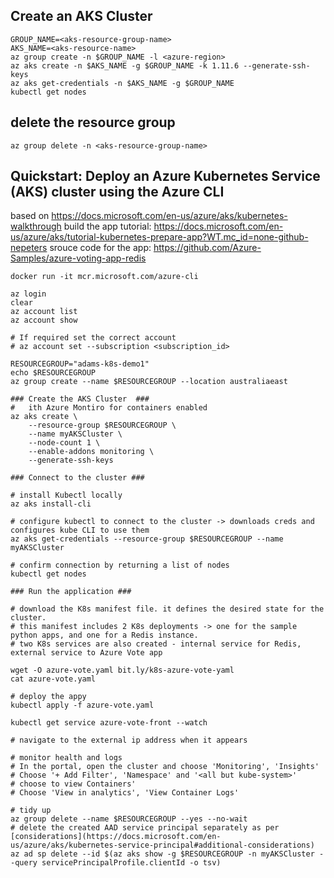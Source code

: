 
## Create an AKS Cluster
```
GROUP_NAME=<aks-resource-group-name>
AKS_NAME=<aks-resource-name>
az group create -n $GROUP_NAME -l <azure-region>
az aks create -n $AKS_NAME -g $GROUP_NAME -k 1.11.6 --generate-ssh-keys 
az aks get-credentials -n $AKS_NAME -g $GROUP_NAME
kubectl get nodes
```

## delete the resource group
```
az group delete -n <aks-resource-group-name>
```


## Quickstart: Deploy an Azure Kubernetes Service (AKS) cluster using the Azure CLI
based on https://docs.microsoft.com/en-us/azure/aks/kubernetes-walkthrough
build the app tutorial: https://docs.microsoft.com/en-us/azure/aks/tutorial-kubernetes-prepare-app?WT.mc_id=none-github-nepeters
srouce code for the app: https://github.com/Azure-Samples/azure-voting-app-redis


```
docker run -it mcr.microsoft.com/azure-cli

az login
clear
az account list
az account show

# If required set the correct account
# az account set --subscription <subscription_id> 

RESOURCEGROUP="adams-k8s-demo1"
echo $RESOURCEGROUP
az group create --name $RESOURCEGROUP --location australiaeast

### Create the AKS Cluster  ###
#   ith Azure Montiro for containers enabled
az aks create \
    --resource-group $RESOURCEGROUP \
    --name myAKSCluster \
    --node-count 1 \
    --enable-addons monitoring \
    --generate-ssh-keys

### Connect to the cluster ###

# install Kubectl locally
az aks install-cli

# configure kubectl to connect to the cluster -> downloads creds and configures kube CLI to use them
az aks get-credentials --resource-group $RESOURCEGROUP --name myAKSCluster

# confirm connection by returning a list of nodes
kubectl get nodes

### Run the application ###

# download the K8s manifest file. it defines the desired state for the cluster.
# this manifest includes 2 K8s deployments -> one for the sample python apps, and one for a Redis instance.
# two K8s services are also created - internal service for Redis, external service to Azure Vote app 

wget -O azure-vote.yaml bit.ly/k8s-azure-vote-yaml
cat azure-vote.yaml

# deploy the appy
kubectl apply -f azure-vote.yaml

kubectl get service azure-vote-front --watch

# navigate to the external ip address when it appears

# monitor health and logs
# In the portal, open the cluster and choose 'Monitoring', 'Insights'
# Choose '+ Add Filter', 'Namespace' and '<all but kube-system>'
# choose to view Containers'
# Choose 'View in analytics', 'View Container Logs'

# tidy up
az group delete --name $RESOURCEGROUP --yes --no-wait
# delete the created AAD service principal separately as per [considerations](https://docs.microsoft.com/en-us/azure/aks/kubernetes-service-principal#additional-considerations)
az ad sp delete --id $(az aks show -g $RESOURCEGROUP -n myAKSCluster --query servicePrincipalProfile.clientId -o tsv)

```
